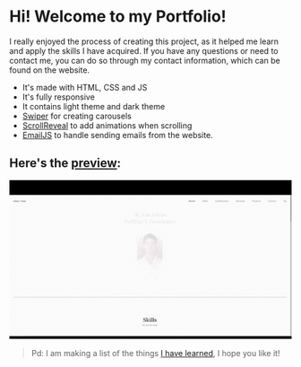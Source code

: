 # Hi! Welcome to my Portfolio!

I really enjoyed the process of creating this project, as it helped me learn and apply the skills I have acquired. If you have any questions or need to contact me, you can do so through my contact information, which can be found on the website.

- It's made with HTML, CSS and JS
- It's fully responsive
- It contains light theme and dark theme
- [Swiper](https://swiperjs.com/) for creating carousels
- [ScrollReveal](https://scrollrevealjs.org/) to add animations when scrolling
- [EmailJS](https://www.emailjs.com/) to handle sending emails from the website.


## Here's the [preview](https://juli-cvidal.github.io/Juli-Vidal/):
<img src="Preview.gif"/>


>Pd: I am making a list of the things [I have learned](What%20I%20have%20learned/readme.md), I hope you like it!